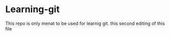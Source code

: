 # Learning-git
This repo is only menat to be used for learnig git.
this second editing of this file
